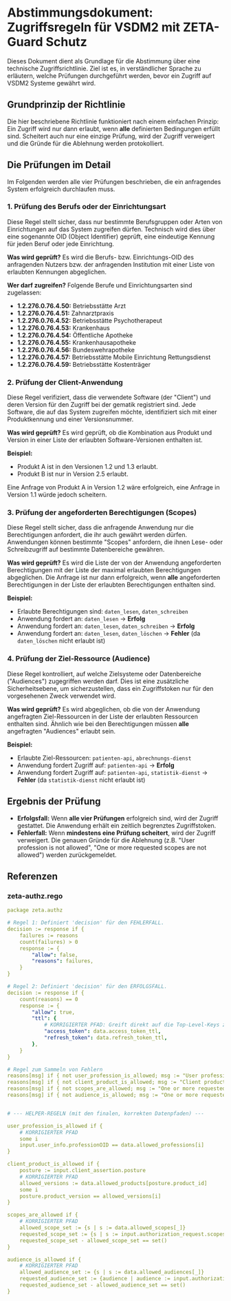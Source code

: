 # Abstimmungsdokument: Zugriffsregeln für VSDM2 mit ZETA-Guard Schutz

Dieses Dokument dient als Grundlage für die Abstimmung über eine technische Zugriffsrichtlinie. Ziel ist es, in verständlicher Sprache zu erläutern, welche Prüfungen durchgeführt werden, bevor ein Zugriff auf VSDM2 Systeme gewährt wird.

## Grundprinzip der Richtlinie

Die hier beschriebene Richtlinie funktioniert nach einem einfachen Prinzip: Ein Zugriff wird nur dann erlaubt, wenn **alle** definierten Bedingungen erfüllt sind. Scheitert auch nur eine einzige Prüfung, wird der Zugriff verweigert und die Gründe für die Ablehnung werden protokolliert.

## Die Prüfungen im Detail

Im Folgenden werden alle vier Prüfungen beschrieben, die ein anfragendes System erfolgreich durchlaufen muss.

### 1. Prüfung des Berufs oder der Einrichtungsart

Diese Regel stellt sicher, dass nur bestimmte Berufsgruppen oder Arten von Einrichtungen auf das System zugreifen dürfen. Technisch wird dies über eine sogenannte OID (Object Identifier) geprüft, eine eindeutige Kennung für jeden Beruf oder jede Einrichtung.

**Was wird geprüft?**
Es wird die Berufs- bzw. Einrichtungs-OID des anfragenden Nutzers bzw. der anfragenden Institution mit einer Liste von erlaubten Kennungen abgeglichen.

**Wer darf zugreifen?**
Folgende Berufe und Einrichtungsarten sind zugelassen:

*   **1.2.276.0.76.4.50:** Betriebsstätte Arzt
*   **1.2.276.0.76.4.51:** Zahnarztpraxis
*   **1.2.276.0.76.4.52:** Betriebsstätte Psychotherapeut
*   **1.2.276.0.76.4.53:** Krankenhaus
*   **1.2.276.0.76.4.54:** Öffentliche Apotheke
*   **1.2.276.0.76.4.55:** Krankenhausapotheke
*   **1.2.276.0.76.4.56:** Bundeswehrapotheke
*   **1.2.276.0.76.4.57:** Betriebsstätte Mobile Einrichtung Rettungsdienst
*   **1.2.276.0.76.4.59:** Betriebsstätte Kostenträger

### 2. Prüfung der Client-Anwendung

Diese Regel verifiziert, dass die verwendete Software (der "Client") und deren Version für den Zugriff bei der gematik registriert sind. Jede Software, die auf das System zugreifen möchte, identifiziert sich mit einer Produktkennung und einer Versionsnummer.

**Was wird geprüft?**
Es wird geprüft, ob die Kombination aus Produkt und Version in einer Liste der erlaubten Software-Versionen enthalten ist.

**Beispiel:**
*   Produkt A ist in den Versionen 1.2 und 1.3 erlaubt.
*   Produkt B ist nur in Version 2.5 erlaubt.

Eine Anfrage von Produkt A in Version 1.2 wäre erfolgreich, eine Anfrage in Version 1.1 würde jedoch scheitern.

### 3. Prüfung der angeforderten Berechtigungen (Scopes)

Diese Regel stellt sicher, dass die anfragende Anwendung nur die Berechtigungen anfordert, die ihr auch gewährt werden dürfen. Anwendungen können bestimmte "Scopes" anfordern, die ihnen Lese- oder Schreibzugriff auf bestimmte Datenbereiche gewähren.

**Was wird geprüft?**
Es wird die Liste der von der Anwendung angeforderten Berechtigungen mit der Liste der maximal erlaubten Berechtigungen abgeglichen. Die Anfrage ist nur dann erfolgreich, wenn **alle** angeforderten Berechtigungen in der Liste der erlaubten Berechtigungen enthalten sind.

**Beispiel:**
*   Erlaubte Berechtigungen sind: `daten_lesen`, `daten_schreiben`
*   Anwendung fordert an: `daten_lesen` -> **Erfolg**
*   Anwendung fordert an: `daten_lesen`, `daten_schreiben` -> **Erfolg**
*   Anwendung fordert an: `daten_lesen`, `daten_löschen` -> **Fehler** (da `daten_löschen` nicht erlaubt ist)

### 4. Prüfung der Ziel-Ressource (Audience)

Diese Regel kontrolliert, auf welche Zielsysteme oder Datenbereiche ("Audiences") zugegriffen werden darf. Dies ist eine zusätzliche Sicherheitsebene, um sicherzustellen, dass ein Zugriffstoken nur für den vorgesehenen Zweck verwendet wird.

**Was wird geprüft?**
Es wird abgeglichen, ob die von der Anwendung angefragten Ziel-Ressourcen in der Liste der erlaubten Ressourcen enthalten sind. Ähnlich wie bei den Berechtigungen müssen **alle** angefragten "Audiences" erlaubt sein.

**Beispiel:**
*   Erlaubte Ziel-Ressourcen: `patienten-api`, `abrechnungs-dienst`
*   Anwendung fordert Zugriff auf: `patienten-api` -> **Erfolg**
*   Anwendung fordert Zugriff auf: `patienten-api`, `statistik-dienst` -> **Fehler** (da `statistik-dienst` nicht erlaubt ist)

## Ergebnis der Prüfung

*   **Erfolgsfall:** Wenn **alle vier Prüfungen** erfolgreich sind, wird der Zugriff gestattet. Die Anwendung erhält ein zeitlich begrenztes Zugriffstoken.
*   **Fehlerfall:** Wenn **mindestens eine Prüfung scheitert**, wird der Zugriff verweigert. Die genauen Gründe für die Ablehnung (z.B. "User profession is not allowed", "One or more requested scopes are not allowed") werden zurückgemeldet.
  
## Referenzen

### zeta-authz.rego

```yaml
package zeta.authz

# Regel 1: Definiert 'decision' für den FEHLERFALL.
decision := response if {
    failures := reasons
    count(failures) > 0
    response := {
        "allow": false,
        "reasons": failures,
    }
}

# Regel 2: Definiert 'decision' für den ERFOLGSFALL.
decision := response if {
    count(reasons) == 0
    response := {
        "allow": true,
        "ttl": {
            # KORRIGIERTER PFAD: Greift direkt auf die Top-Level-Keys zu
            "access_token": data.access_token_ttl,
            "refresh_token": data.refresh_token_ttl,
        },
    }
}

# Regel zum Sammeln von Fehlern
reasons[msg] if { not user_profession_is_allowed; msg := "User profession is not allowed" }
reasons[msg] if { not client_product_is_allowed; msg := "Client product or version is not allowed" }
reasons[msg] if { not scopes_are_allowed; msg := "One or more requested scopes are not allowed" }
reasons[msg] if { not audience_is_allowed; msg := "One or more requested audiences are not allowed" }


# --- HELPER-REGELN (mit den finalen, korrekten Datenpfaden) ---

user_profession_is_allowed if {
    # KORRIGIERTER PFAD
    some i
    input.user_info.professionOID == data.allowed_professions[i]
}

client_product_is_allowed if {
    posture := input.client_assertion.posture
    # KORRIGIERTER PFAD
    allowed_versions := data.allowed_products[posture.product_id]
    some i
    posture.product_version == allowed_versions[i]
}

scopes_are_allowed if {
    # KORRIGIERTER PFAD
    allowed_scope_set := {s | s := data.allowed_scopes[_]}
    requested_scope_set := {s | s := input.authorization_request.scopes[_]}
    requested_scope_set - allowed_scope_set == set()
}

audience_is_allowed if {
    # KORRIGIERTER PFAD
    allowed_audience_set := {s | s := data.allowed_audiences[_]}
    requested_audience_set := {audience | audience := input.authorization_request.audience[_]}
    requested_audience_set - allowed_audience_set == set()
}
```
